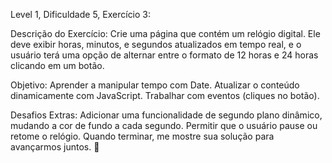 Level 1, Dificuldade 5, Exercício 3:

Descrição do Exercício:
Crie uma página que contém um relógio digital. 
Ele deve exibir horas, minutos, e segundos atualizados em tempo real, 
e o usuário terá uma opção de alternar entre o formato de 12 horas e 24 horas clicando em um botão.

Objetivo:
Aprender a manipular tempo com Date.
Atualizar o conteúdo dinamicamente com JavaScript.
Trabalhar com eventos (cliques no botão).

Desafios Extras:
Adicionar uma funcionalidade de segundo plano dinâmico, mudando a cor de fundo a cada segundo.
Permitir que o usuário pause ou retome o relógio.
Quando terminar, me mostre sua solução para avançarmos juntos. 🚀